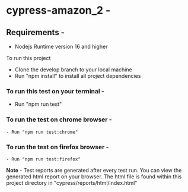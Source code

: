 # cypress-amazon_2 -
## Requirements -
   - Nodejs Runtime version 16 and higher


To run this project
  - Clone the develop branch to your local machine
  - Run "npm install" to install all project dependencies

  ### To run this test on your terminal -
  - Run "npm run test"

  ### To run the test on chrome browser -
    - Run "npm run test:chrome"

   ### To run the test on firefox browser -
    - Run "npm run test:firefox"


   **Note** -
    Test reports are generated after every test run.
     You can view the generated html report on your browser. 
     The html file is found within this project directory in "cypress/reports/html/index.html"